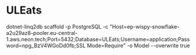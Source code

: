 # ULEats

dotnet-linq2db scaffold -p PostgreSQL -c "Host=ep-wispy-snowflake-a2u29az8-pooler.eu-central-1.aws.neon.tech;Port=5432;Database=ULEats;Username=application;Password=npg_BzV4WGoDd0fb;SSL Mode=Require" -o Model --overwrite true